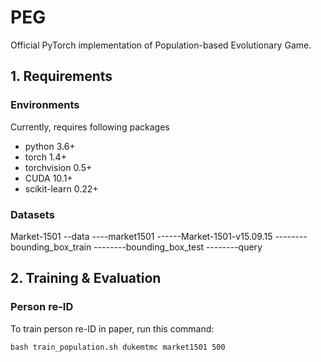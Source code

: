 # PEG

Official PyTorch implementation of Population-based Evolutionary Game.

<!-- <p align="center">
    <img src=./img/ARPL.jpg width="800">
</p> -->

## 1. Requirements
### Environments
Currently, requires following packages
- python 3.6+
- torch 1.4+
- torchvision 0.5+
- CUDA 10.1+
- scikit-learn 0.22+

### Datasets
Market-1501
--data
----market1501
------Market-1501-v15.09.15
--------bounding_box_train
--------bounding_box_test
--------query

## 2. Training & Evaluation

### Person re-ID
To train person re-ID in paper, run this command:
```train
bash train_population.sh dukemtmc market1501 500
```
